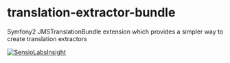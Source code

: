# translation-extractor-bundle
Symfony2 JMSTranslationBundle extension which provides a simpler way to create translation extractors

[![SensioLabsInsight](https://insight.sensiolabs.com/projects/1d341a5c-3447-4273-8424-37ef55128024/big.png)](https://insight.sensiolabs.com/projects/1d341a5c-3447-4273-8424-37ef55128024)